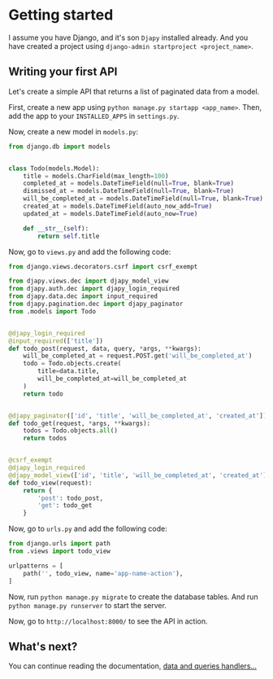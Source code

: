 # Getting started

I assume you have Django, and it's son `Djapy` installed already. And you have created a project
using `django-admin startproject <project_name>`.

## Writing your first API

Let's create a simple API that returns a list of paginated data from a model.

First, create a new app using `python manage.py startapp <app_name>`. Then, add the app to your `INSTALLED_APPS`
in `settings.py`.

Now, create a new model in `models.py`:

```python
from django.db import models


class Todo(models.Model):
    title = models.CharField(max_length=100)
    completed_at = models.DateTimeField(null=True, blank=True)
    dismissed_at = models.DateTimeField(null=True, blank=True)
    will_be_completed_at = models.DateTimeField(null=True, blank=True)
    created_at = models.DateTimeField(auto_now_add=True)
    updated_at = models.DateTimeField(auto_now=True)

    def __str__(self):
        return self.title
```

Now, go to `views.py` and add the following code:

```python
from django.views.decorators.csrf import csrf_exempt

from djapy.views.dec import djapy_model_view
from djapy.auth.dec import djapy_login_required
from djapy.data.dec import input_required
from djapy.pagination.dec import djapy_paginator
from .models import Todo


@djapy_login_required
@input_required(['title'])
def todo_post(request, data, query, *args, **kwargs):
    will_be_completed_at = request.POST.get('will_be_completed_at')
    todo = Todo.objects.create(
        title=data.title,
        will_be_completed_at=will_be_completed_at
    )
    return todo


@djapy_paginator(['id', 'title', 'will_be_completed_at', 'created_at'])
def todo_get(request, *args, **kwargs):
    todos = Todo.objects.all()
    return todos


@csrf_exempt
@djapy_login_required
@djapy_model_view(['id', 'title', 'will_be_completed_at', 'created_at'], True)
def todo_view(request):
    return {
        'post': todo_post,
        'get': todo_get
    }

```

Now, go to `urls.py` and add the following code:

```python
from django.urls import path
from .views import todo_view

urlpatterns = [
    path('', todo_view, name='app-name-action'),
]
```

Now, run `python manage.py migrate` to create the database tables. And
run `python manage.py runserver` to start the server.

Now, go to `http://localhost:8000/` to see the API in action.

## What's next?

You can continue reading the documentation, [data and queries handlers...](data-input.md)